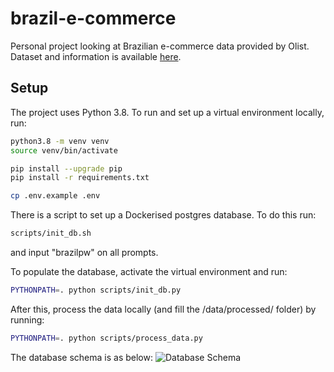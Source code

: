 # brazil-e-commerce

Personal project looking at Brazilian e-commerce data provided by Olist. Dataset and information is available [here](https://www.kaggle.com/olistbr/brazilian-ecommerce).

## Setup
The project uses Python 3.8. To run and set up a virtual environment locally, run:
```bash
python3.8 -m venv venv
source venv/bin/activate

pip install --upgrade pip
pip install -r requirements.txt

cp .env.example .env
```

There is a script to set up a Dockerised postgres database. To do this run:
```bash
scripts/init_db.sh
```
and input "brazilpw" on all prompts.

To populate the database, activate the virtual environment and run:
```bash
PYTHONPATH=. python scripts/init_db.py
```

After this, process the data locally (and fill the /data/processed/ folder) by running:
```bash
PYTHONPATH=. python scripts/process_data.py
```

The database schema is as below:
![Database Schema](https://i.imgur.com/HRhd2Y0.png "Database Schema")
